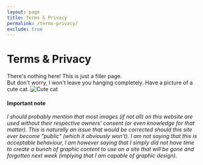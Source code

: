 ```yaml
---
layout: page
title: Terms & Privacy
permalink: /terms-privacy/
exclude: true
---
```

# Terms & Privacy
There's nothing here! This is just a filler page.  
But don't worry, I won't leave you hanging completely. Have a picture of a cute cat.
![Cute cat](https://amazinganimalphotos.com/wp-content/uploads/2013/04/cutest-cat-picture-ever.jpg)
#### Important note
*I should probably mention that most images (if not all) on this website are used without their respective owners' consent (or even knowledge for that matter). This is naturally an issue that would be corrected should this site ever become "public" (which it obviously won't). I am not saying that this is acceptable behaviour, I am however saying that I simply did not have time to create a bunch of graphic content to use on a site that will be gone and forgotten next week (implying that I am capable of graphic design).*
